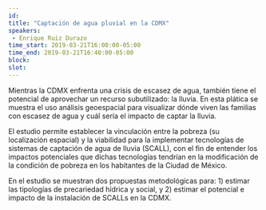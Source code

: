 ```yaml
---
id: 
title: "Captación de agua pluvial en la CDMX"
speakers:
 - Enrique Ruiz Durazo
time_start: 2019-03-21T16:00:00-05:00
time_end: 2019-03-21T16:40:00-05:00
block: 
slot: 
---
```


Mientras la CDMX enfrenta una crisis de escasez de agua, también tiene el potencial de aprovechar un recurso subutilizado: la lluvia. En esta plática se muestra el uso análisis geoespacial para visualizar dónde viven las familias con escasez de agua y cuál sería el impacto de captar la lluvia.

El estudio permite establecer la vinculación entre la pobreza (su localización espacial) y la viabilidad para la implementar tecnologías de sistemas de captación de agua de lluvia (SCALL), con el fin de entender los impactos potenciales que dichas tecnologías tendrían en la modificación de la condición de pobreza en los habitantes de la Ciudad de México.

En el estudio se muestran dos propuestas metodológicas para: 1) estimar las tipologías de precariedad hídrica y social, y 2) estimar el potencial e impacto de la instalación de SCALLs en la CDMX.
